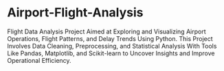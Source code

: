 # Airport-Flight-Analysis
Flight Data Analysis Project Aimed at Exploring and Visualizing Airport Operations, Flight Patterns, and Delay Trends Using Python. This Project Involves Data Cleaning, Preprocessing, and Statistical Analysis With Tools Like Pandas, Matplotlib, and Scikit-learn to Uncover Insights and Improve Operational Efficiency.
